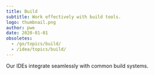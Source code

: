 ```yaml
---
title: Build
subtitle: Work effectively with build tools.
logo: thumbnail.png
author: pwe
date: 2020-01-01
obsoletes:
  - /go/topics/build/
  - /idea/topics/build/
---
```


Our IDEs integrate seamlessly with common build systems.
